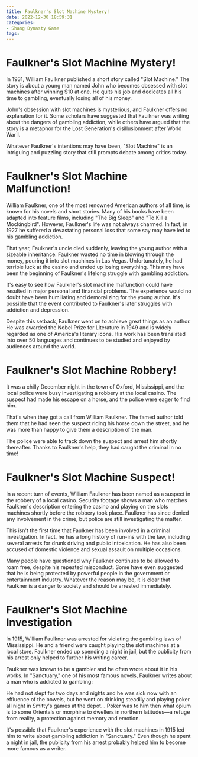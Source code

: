 ```yaml
---
title: Faulkner's Slot Machine Mystery!
date: 2022-12-30 18:59:31
categories:
- Shang Dynasty Game
tags:
---
```



#  Faulkner's Slot Machine Mystery!

In 1931, William Faulkner published a short story called "Slot Machine." The story is about a young man named John who becomes obsessed with slot machines after winning $10 at one. He quits his job and dedicates all his time to gambling, eventually losing all of his money.

John's obsession with slot machines is mysterious, and Faulkner offers no explanation for it. Some scholars have suggested that Faulkner was writing about the dangers of gambling addiction, while others have argued that the story is a metaphor for the Lost Generation's disillusionment after World War I.

Whatever Faulkner's intentions may have been, "Slot Machine" is an intriguing and puzzling story that still prompts debate among critics today.

#  Faulkner's Slot Machine Malfunction!

William Faulkner, one of the most renowned American authors of all time, is known for his novels and short stories. Many of his books have been adapted into feature films, including "The Big Sleep" and "To Kill a Mockingbird". However, Faulkner's life was not always charmed. In fact, in 1927 he suffered a devastating personal loss that some say may have led to his gambling addiction.

That year, Faulkner's uncle died suddenly, leaving the young author with a sizeable inheritance. Faulkner wasted no time in blowing through the money, pouring it into slot machines in Las Vegas. Unfortunately, he had terrible luck at the casino and ended up losing everything. This may have been the beginning of Faulkner's lifelong struggle with gambling addiction.

It's easy to see how Faulkner's slot machine malfunction could have resulted in major personal and financial problems. The experience would no doubt have been humiliating and demoralizing for the young author. It's possible that the event contributed to Faulkner's later struggles with addiction and depression.

Despite this setback, Faulkner went on to achieve great things as an author. He was awarded the Nobel Prize for Literature in 1949 and is widely regarded as one of America's literary icons. His work has been translated into over 50 languages and continues to be studied and enjoyed by audiences around the world.

#  Faulkner's Slot Machine Robbery!

It was a chilly December night in the town of Oxford, Mississippi, and the local police were busy investigating a robbery at the local casino. The suspect had made his escape on a horse, and the police were eager to find him.

That's when they got a call from William Faulkner. The famed author told them that he had seen the suspect riding his horse down the street, and he was more than happy to give them a description of the man.

The police were able to track down the suspect and arrest him shortly thereafter. Thanks to Faulkner's help, they had caught the criminal in no time!

#  Faulkner's Slot Machine Suspect!

In a recent turn of events, William Faulkner has been named as a suspect in the robbery of a local casino. Security footage shows a man who matches Faulkner's description entering the casino and playing on the slots machines shortly before the robbery took place. Faulkner has since denied any involvement in the crime, but police are still investigating the matter.

This isn't the first time that Faulkner has been involved in a criminal investigation. In fact, he has a long history of run-ins with the law, including several arrests for drunk driving and public intoxication. He has also been accused of domestic violence and sexual assault on multiple occasions.

Many people have questioned why Faulkner continues to be allowed to roam free, despite his repeated misconduct. Some have even suggested that he is being protected by powerful people in the government or entertainment industry. Whatever the reason may be, it is clear that Faulkner is a danger to society and should be arrested immediately.

#  Faulkner's Slot Machine Investigation

In 1915, William Faulkner was arrested for violating the gambling laws of Mississippi. He and a friend were caught playing the slot machines at a local store. Faulkner ended up spending a night in jail, but the publicity from his arrest only helped to further his writing career.

Faulkner was known to be a gambler and he often wrote about it in his works. In "Sanctuary," one of his most famous novels, Faulkner writes about a man who is addicted to gambling:

He had not slept for two days and nights and he was sick now with an effluence of the bowels, but he went on drinking steadily and playing poker all night in Smitty's games at the depot... Poker was to him then what opium is to some Orientals or morphine to dwellers in northern latitudes—a refuge from reality, a protection against memory and emotion.

It's possible that Faulkner's experience with the slot machines in 1915 led him to write about gambling addiction in "Sanctuary." Even though he spent a night in jail, the publicity from his arrest probably helped him to become more famous as a writer.